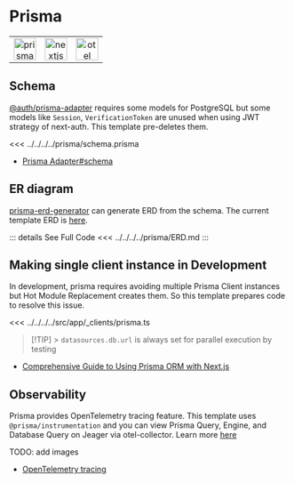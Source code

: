 # Prisma

|                                                             |                                                             |                                                         |
| :---------------------------------------------------------: | :---------------------------------------------------------: | :-----------------------------------------------------: |
| <img src="/images/libs/prisma.png" alt="prisma" width="40"> | <img src="/images/libs/nextjs.png" alt="nextjs" width="40"> | <img src="/images/libs/otel.png" alt="otel" width="40"> |

## Schema <Badge type="tip" text="Best Practice" />

[@auth/prisma-adapter](https://authjs.dev/getting-started/adapters/prisma) requires some models for PostgreSQL but some models like `Session`, `VerificationToken` are unused when using JWT strategy of next-auth. This template pre-deletes them.

<<< ../../../../prisma/schema.prisma

- [Prisma Adapter#schema](https://authjs.dev/getting-started/adapters/prisma#schema)

## ER diagram

[prisma-erd-generator](https://github.com/keonik/prisma-erd-generator) can generate ERD from the schema. The current template ERD is [here](https://github.com/hiroppy/web-app-template/blob/main/prisma/ERD.md).

::: details See Full Code
<<< ../../../../prisma/ERD.md
:::

## Making single client instance in Development <Badge type="tip" text="Best Practice" />

In development, prisma requires avoiding multiple Prisma Client instances but Hot Module Replacement creates them. So this template prepares code to resolve this issue.

<!-- prettier-ignore -->
<<< ../../../../src/app/_clients/prisma.ts

> [!TIP] > `datasources.db.url` is always set for parallel execution by testing

- [Comprehensive Guide to Using Prisma ORM with Next.js](https://www.prisma.io/docs/orm/more/help-and-troubleshooting/nextjs-help)

## Observability <Badge type="tip" text="Best Practice" />

Prisma provides OpenTelemetry tracing feature. This template uses `@prisma/instrumentation` and you can view Prisma Query, Engine, and Database Query on Jeager via otel-collector. Learn more [here](/features/observability)

TODO: add images

- [OpenTelemetry tracing](https://www.prisma.io/docs/orm/prisma-client/observability-and-logging/opentelemetry-tracing)
